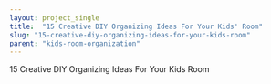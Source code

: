 ```yaml
---
layout: project_single
title:  "15 Creative DIY Organizing Ideas For Your Kids' Room"
slug: "15-creative-diy-organizing-ideas-for-your-kids-room"
parent: "kids-room-organization"
---
```

15 Creative DIY Organizing Ideas For Your Kids Room